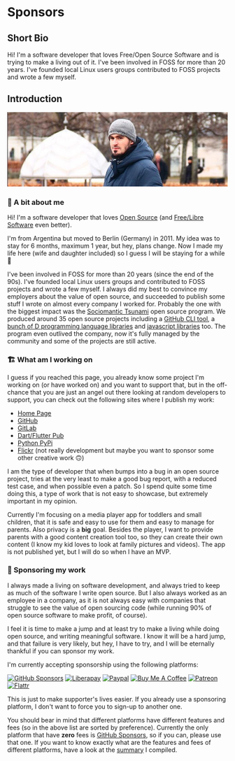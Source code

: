 # Sponsors

<!--
XXX: Don't include line breaks, this uses a broken Markdown implementation that
keeps line breaks.
-->

## Short Bio

<!--
This is used where your sponsorship is shared (e.g., social cards and
github.com/sponsors if you opt-in to be featured). Limit 250 characters.
-->

Hi! I'm a software developer that loves Free/Open Source Software and is trying to make a living out of it. I've been involved in FOSS for more than 20 years. I've founded local Linux users groups contributed to FOSS projects and wrote a few myself.

## Introduction

<!--
Your introduction is the main content that appears on your GitHub Sponsors
profile, so it is a great opportunity to help potential sponsors learn more
about you, your work, and why their sponsorship is important to you.
Limit 5,000 characters.
-->

![Me](https://github.com/llucax/llucax/raw/main/llucax.jpg)

### 👋 A bit about me

Hi! I'm a software developer that loves [Open Source](https://en.wikipedia.org/wiki/Open-source_software) (and [Free/Libre Software](https://en.wikipedia.org/wiki/Free_software) even better).

I'm from Argentina but moved to Berlin (Germany) in 2011. My idea was to stay for 6 months, maximum 1 year, but hey, plans change. Now I made my life here (wife and daughter included) so I guess I will be staying for a while 🙂

I've been involved in FOSS for more than 20 years (since the end of the 90s). I've founded local Linux users groups and contributed to FOSS projects and wrote a few myself. I always did my best to convince my employers about the value of open source, and succeeded to publish some stuff I wrote on almost every company I worked for. Probably the one with the biggest impact was the [Sociomantic Tsunami](https://github.com/sociomantic-tsunami/) open source program. We produced around 35 open source projects including a [GitHub CLI tool](https://github.com/sociomantic-tsunami/git-hub), a [bunch of D programming language libraries](https://github.com/sociomantic-tsunami?language=d) and [javascript libraries](https://github.com/sociomantic-tsunami?language=javascript) too. The program even outlived the company, now it's fully managed by the community and some of the projects are still active.

### 🏗️ What am I working on

I guess if you reached this page, you already know some project I'm working on (or have worked on) and you want to support that, but in the off-chance that you are just an angel out there looking at random developers to support, you can check out the following sites where I publish my work:

* [Home Page](https://llucax.com/)
* [GitHub](https://github.com/llucax)
* [GitLab](https://gitlab.com/llucax)
* [Dart/Flutter Pub](https://pub.dev/publishers/llucax.com/packages)
* [Python PyPi](https://pypi.org/user/llucax)
* [Flickr](https://www.flickr.com/photos/llucax) (not really development but maybe you want to sponsor some other creative work 🙃)

I am the type of developer that when bumps into a bug in an open source project, tries at the very least to make a good bug report, with a reduced test case, and when possible even a patch. So I spend quite some time doing this, a type of work that is not easy to showcase, but extremely important in my opinion.

Currently I'm focusing on a media player app for toddlers and small children, that it is safe and easy to use for them and easy to manage for parents. Also privacy is a **big** goal. Besides the player, I want to provide parents with a good content creation tool too, so they can create their own content (I know my kid loves to look at family pictures and videos). The app is not published yet, but I will do so when I have an MVP.

### 💖 Sponsoring my work

I always made a living on software development, and always tried to keep as much of the software I write open source. But I also always worked as an employee in a company, as it is not always easy with companies that struggle to see the value of open sourcing code (while running 90% of open source software to make profit, of course).

I feel it is time to make a jump and at least try to make a living while doing open source, and writing meaningful software. I know it will be a hard jump, and that failure is very likely, but hey, I have to try, and I will be eternally thankful if you can sponsor my work.

I'm currently accepting sponsorship using the following platforms:

[![GitHub Sponsors](https://img.shields.io/badge/-GitHub%20Sponsors-ea4aaa?logo=github)](https://github.com/sponsors/llucax) [![Liberapay](https://img.shields.io/badge/-Liberapay-f6c915?logo=liberapay&logoColor=black)](https://liberapay.com/llucax/donate) [![Paypal](https://img.shields.io/badge/-Paypal-0070ba?logo=paypal)](https://www.paypal.com/donate?hosted_button_id=UZRR3REUC4SY2) [![Buy Me A Coffee](https://img.shields.io/badge/-Buy%20Me%20A%20Coffee-ff813f?logo=buy-me-a-coffee&logoColor=white)](https://www.buymeacoffee.com/llucax) [![Patreon](https://img.shields.io/badge/-Patreon-F96854?logo=patreon&logoColor=white)](https://www.patreon.com/llucax) [![Flattr](https://img.shields.io/badge/-Flattr-6bc76b?logo=flattr)](https://flattr.com/@llucax)

This is just to make supporter's lives easier. If you already use a sponsoring platform, I don't want to force you to sign-up to another one.

You should bear in mind that different platforms have different features and fees (so in the above list are sorted by preference). Currently the only platform that have **zero** fees is [GitHub Sponsors](https://github.com/sponsors/llucax), so if you can, please use that one. If you want to know exactly what are the features and fees of different platforms, have a look at the [summary](https://github.com/llucax/llucax/blob/main/sponsoring-platforms.md) I compiled.
